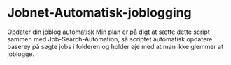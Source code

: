 # Jobnet-Automatisk-joblogging
Opdater din joblog automatisk
Min plan er på digt at sætte dette script sammen med Job-Search-Automation, så scriptet automatisk opdatere baserey på søgte jobs i folderen og holder øje med at man ikke glemmer at joblogge.
